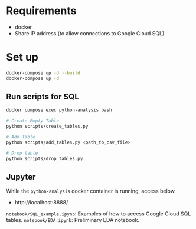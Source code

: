 # Requirements

- docker
- Share IP address (to allow connections to Google Cloud SQL)

# Set up

```bash
docker-compose up -d --build
docker-compose up -d
```

## Run scripts for SQL

```bash
docker compose exec python-analysis bash

# Create Empty Table
python scripts/create_tables.py

# Add Table
python scripts/add_tables.py <path_to_csv_file>

# Drop table
python scripts/drop_tables.py

```

## Jupyter

While the `python-analysis` docker container is running, access below.

- http://localhost:8888/

`notebook/SQL_example.ipynb`: Examples of how to access Google Cloud SQL tables.
`notebook/EDA.ipynb`: Preliminary EDA notebook.